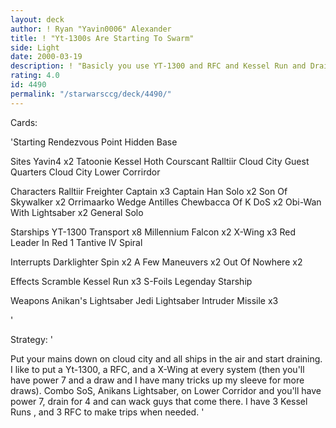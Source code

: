 ```yaml
---
layout: deck
author: ! Ryan "Yavin0006" Alexander
title: ! "Yt-1300s Are Starting To Swarm"
side: Light
date: 2000-03-19
description: ! "Basicly you use YT-1300 and RFC and Kessel Run and Drain."
rating: 4.0
id: 4490
permalink: "/starwarsccg/deck/4490/"
---
```

Cards: 

'Starting
Rendezvous Point
Hidden Base


Sites
Yavin4 x2
Tatoonie
Kessel
Hoth
Courscant
Ralltiir
Cloud City Guest Quarters
Cloud City Lower Corrirdor

Characters
Ralltiir Freighter Captain x3
Captain Han Solo x2
Son Of Skywalker x2
Orrimaarko
Wedge Antilles
Chewbacca Of K
DoS x2
Obi-Wan With Lightsaber x2
General Solo


Starships
YT-1300 Transport x8
Millennium Falcon x2
X-Wing x3
Red Leader In Red 1
Tantive lV
Spiral


Interrupts
Darklighter Spin x2
A Few Maneuvers x2
Out Of Nowhere x2


Effects
Scramble
Kessel Run x3
S-Foils
Legenday Starship


Weapons
Anikan's Lightsaber
Jedi Lightsaber
Intruder Missile x3


'

Strategy: '

Put your mains down on cloud city and all ships in the air and start draining. I like to put a Yt-1300, a RFC, and a X-Wing at every system (then you'll have power 7 and a draw and I have many tricks up my sleeve for more draws). Combo SoS, Anikans Lightsaber, on Lower Corridor and you'll have power 7, drain for 4 and can wack guys that come there. I have 3 Kessel Runs , and 3 RFC to make trips when needed.
'
